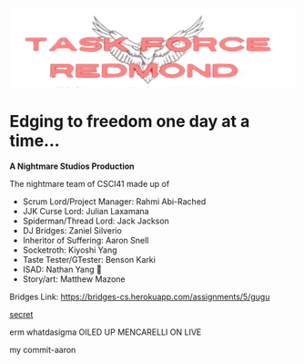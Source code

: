 ![image](assets/images/logo.png)

# Edging to freedom one day at a time...
**A Nightmare Studios Production**


The nightmare team of CSCI41 made up of
  - Scrum Lord/Project Manager: Rahmi Abi-Rached
  - JJK Curse Lord: Julian Laxamana
  - Spiderman/Thread Lord: Jack Jackson
  - DJ Bridges: Zaniel Silverio
  - Inheritor of Suffering: Aaron Snell
  - Socketroth: Kiyoshi Yang
  - Taste Tester/GTester: Benson Karki
  - ISAD: Nathan Yang :wave:
  - Story/art: Matthew Mazone


Bridges Link: https://bridges-cs.herokuapp.com/assignments/5/gugu

[secret](https://youtu.be/Z3J_MCbwaJ0?si=_qsZjARRNZ0IOaqa)

erm whatdasigma
OILED UP MENCARELLI ON LIVE

my commit-aaron
